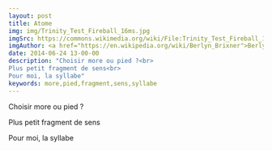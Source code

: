 ```yaml
---
layout: post
title: Atome
img: img/Trinity_Test_Fireball_16ms.jpg
imgSrc: https://commons.wikimedia.org/wiki/File:Trinity_Test_Fireball_16ms.jpg
imgAuthor: <a href="https://en.wikipedia.org/wiki/Berlyn_Brixner">Berlyn Brixner</a> / Los Alamos National Laboratory
date: 2014-06-24 13-00-00
description: "Choisir more ou pied ?<br>
Plus petit fragment de sens<br>
Pour moi, la syllabe"
keywords: more,pied,fragment,sens,syllabe
---
```

Choisir more ou pied ?

Plus petit fragment de sens

Pour moi, la syllabe
